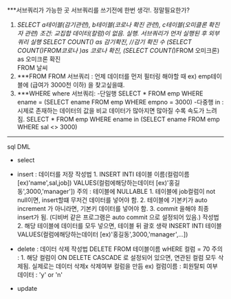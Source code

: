 ***서브쿼리가 가능한 곳
서브쿼리를 쓰기전에 한번 생각!.
정말필요한가?
1. ***SELECT
        a테이블(감기관련),
        b테이블(코로나 확진 관련),
        c테이블(오미클론 확진자 관련)
    조건: 교집합 데이터(칼럼)이 없음.
    실행. 서브쿼리가 먼저 실행된 후 외부쿼리 실행
        SELECT 
            COUNT(*) as 감기확진, //감기 확진 수
            (SELECT COUNT(*)FROM코로나 )as 코로나 확진,
            (SELECT COUNT(*)FROM 오미크론) as 오미크론 확진   
        FROM 날씨
2. ***FROM
    FROM 서브쿼리 :
    언제 데이터를 먼저 필터링 해야할 때
    ex) emp테이블에 (급여가 3000천 이하) 을 찾고싶을떄.
3. ***WHERE
    where 서브쿼리:
    -단일행
    SELECT * FROM emp
    WHERE ename = (SELECT ename FROM emp WHERE empno = 3000)
    -다중행
    in : 시제로 존재하는 데이터의 값을 비교
    데이터가 많아지면 많아질 수록 속도가 느려짐.
    SELECT * FROM emp
    WHERE ename in (SELECT ename FROM emp WHERE sal <> 3000)
---------------
sql
DML
- select

- insert : 데이터를 저장
    작성법 1.
    INSERT INTI 테이블 이름(컬럼이름 [ex)'name',sal,job])
    VALUES(컬럼에해당하는데이터 [ex)'홍길동',3000,'manager']) 
    주의 : 테이블에 NULLABLE 
        1. 테이블에 job컬럼이 not null이면, insert할떄 무저건 데이터를 넣어야 함. 
        2. 테이블에 기본키가 auto increment 가 아니라면, 기본키 데이터를 넣어야 함.
        3. commit 을해야  최종 insert가 됨. (디비버 같은 프로그램은 auto commit 으로 설정되어 있음.)
    작성법 2.
    해당 테이블에 데이터를 모두 넣으면, 테이블 뒤 괄호 생략
    INSERT INTI 테이블
    VALUES(컬럼에해당하는데이터 [ex)'홍길동',3000,'manager',...])

- delete : 데이터 삭제
    작성법
    DELETE FROM 테이블이름
    wHERE 컬럼 = 70
    주의 : 
        1. 해당 컬럼이 ON DELETE CASCADE 로 설정되어 있으면, 연관된 컬럼 모두 삭제됨.
    실제로는 데이터 삭제x
    삭제여부 컬럼을 만듬 ex) 컬럼이름 : 회원탈퇴 여부
                             데이터 : 'y' or 'n'
- update